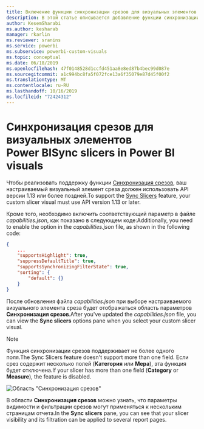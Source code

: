 ```yaml
---
title: Включение функции синхронизации срезов для визуальных элементов Power BI
description: В этой статье описывается добавление функции синхронизации срезов в визуальные элементы Power BI.
author: KesemSharabi
ms.author: kesharab
manager: rkarlin
ms.reviewer: sranins
ms.service: powerbi
ms.subservice: powerbi-custom-visuals
ms.topic: conceptual
ms.date: 06/18/2019
ms.openlocfilehash: 47f0148528d1ccfd451aa8e8ed87b4bec99d087e
ms.sourcegitcommit: a1c994bc8fa5f072fce13a6f35079e87d45f00f2
ms.translationtype: MT
ms.contentlocale: ru-RU
ms.lasthandoff: 10/16/2019
ms.locfileid: "72424312"
---
```

# <a name="sync-slicers-in-power-bi-visuals"></a><span data-ttu-id="74a01-103">Синхронизация срезов для визуальных элементов Power BI</span><span class="sxs-lookup"><span data-stu-id="74a01-103">Sync slicers in Power BI visuals</span></span>

<span data-ttu-id="74a01-104">Чтобы реализовать поддержку функции [Синхронизация срезов](https://docs.microsoft.com/power-bi/desktop-slicers), ваш настраиваемый визуальный элемент среза должен использовать API версии 1.13 или более поздней.</span><span class="sxs-lookup"><span data-stu-id="74a01-104">To support the [Sync Slicers](https://docs.microsoft.com/power-bi/desktop-slicers) feature, your custom slicer visual must use API version 1.13 or later.</span></span>

<span data-ttu-id="74a01-105">Кроме того, необходимо включить соответствующий параметр в файле *capabilities.json*, как показано в следующем коде:</span><span class="sxs-lookup"><span data-stu-id="74a01-105">Additionally, you need to enable the option in the *capabilities.json* file, as shown in the following code:</span></span>

```json
{
    ...
    "supportsHighlight": true,
    "suppressDefaultTitle": true,
    "supportsSynchronizingFilterState": true,
    "sorting": {
        "default": {}
    }
}
```

<span data-ttu-id="74a01-106">После обновления файла *capabilities.json* при выборе настраиваемого визуального элемента среза будет отображаться область параметров **Синхронизация срезов**.</span><span class="sxs-lookup"><span data-stu-id="74a01-106">After you've updated the *capabilities.json* file, you can view the **Sync slicers** options pane when you select your custom slicer visual.</span></span>

> [!NOTE]
> <span data-ttu-id="74a01-107">Функция синхронизации срезов поддерживает не более одного поля.</span><span class="sxs-lookup"><span data-stu-id="74a01-107">The Sync Slicers feature doesn't support more than one field.</span></span> <span data-ttu-id="74a01-108">Если срез содержит несколько полей (**Категория** или **Мера**), эта функция будет отключена.</span><span class="sxs-lookup"><span data-stu-id="74a01-108">If your slicer has more than one field (**Category** or **Measure**), the feature is disabled.</span></span>

![Область "Синхронизация срезов"](./media/sync-slicers-panel.png)

<span data-ttu-id="74a01-110">В области **Синхронизация срезов** можно узнать, что параметры видимости и фильтрации срезов могут применяться к нескольким страницам отчета.</span><span class="sxs-lookup"><span data-stu-id="74a01-110">In the **Sync slicers** pane, you can see that your slicer visibility and its filtration can be applied to several report pages.</span></span>
